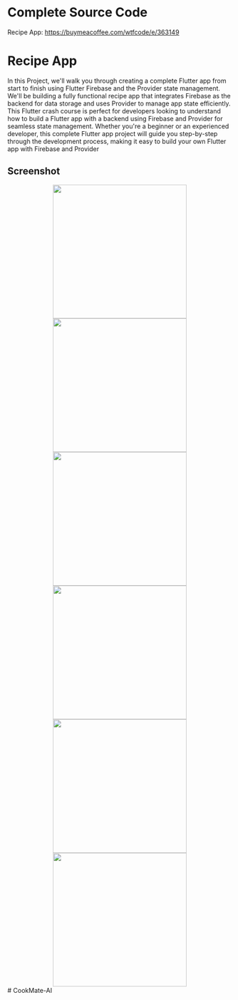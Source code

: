 # Complete Source Code
Recipe App: https://buymeacoffee.com/wtfcode/e/363149

# Recipe App
In this Project, we'll walk you through creating a complete Flutter app from start to finish using Flutter Firebase and the Provider state management. We'll be building a fully functional recipe app that integrates Firebase as the backend for data storage and uses Provider to manage app state efficiently. This Flutter crash course is perfect for developers looking to understand how to build a Flutter app with a backend using Firebase and Provider for seamless state management. Whether you're a beginner or an experienced developer, this complete Flutter app project will guide you step-by-step through the development process, making it easy to build your own Flutter app with Firebase and Provider

## Screenshot

<div align=center> <img src='asset/image5.png' width='300'> <img src='asset/image2.png' width='300'> <img src='asset/image3.png' width='300'> <img src='asset/image4.png' width='300'> <img src='asset/image1.png' width='300'> <img src='asset/image6.png' width='300'>
</div># CookMate-AI
